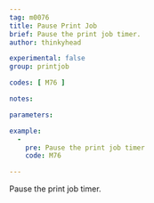 ```yaml
---
tag: m0076
title: Pause Print Job
brief: Pause the print job timer.
author: thinkyhead

experimental: false
group: printjob

codes: [ M76 ]

notes:

parameters:

example:
  -
    pre: Pause the print job timer
    code: M76

---
```


Pause the print job timer.
